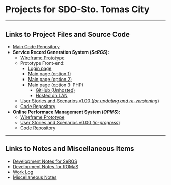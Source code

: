 # Projects for SDO-Sto. Tomas City
___

## Links to Project Files and Source Code

* [Main Code Repository](https://github.com/GeoDuqueza1939/SDOStoTomasCity)
* **Service Record Generation System (*SeRGS*):**
  * [Wireframe Prototype](https://geoduqueza1939.github.io/SDOStoTomasCity/web/sergs/Prototype)
  * Prototype Front-end:
    * [Login page](https://geoduqueza1939.github.io/SDOStoTomasCity/web/sergs/login.html)
    * [Main page (option 1)](https://geoduqueza1939.github.io/SDOStoTomasCity/web/sergs/sergs-OLD.html)
    * [Main page (option 2)](https://geoduqueza1939.github.io/SDOStoTomasCity/web/sergs/sergs.html)
    * Main page (option 3: PHP)
        * [GitHub (Unhosted)](https://github.com/GeoDuqueza1939/SDOStoTomasCity/blob/main/web/sergs/index.php)
        * [Hosted on LAN](http://duqueza-l003/sergs/)
  * [User Stories and Scenarios v1.00 (*for updating and re-versioning*)](https://github.com/GeoDuqueza1939/SDOStoTomasCity/blob/main/web/sergs/.docsanddesign/User%20Stories%20and%20Scenarios.md)
  * [Code Repository](https://github.com/GeoDuqueza1939/SDOStoTomasCity/tree/main/web/sergs)
* **Online Performace Management System (*OPMS*):**
  * [Wireframe Prototype](https://geoduqueza1939.github.io/SDOStoTomasCity/web/opms/Prototype)
  * [User Stories and Scenarios v0.00 (*in-progress*)](https://github.com/GeoDuqueza1939/SDOStoTomasCity/blob/main/web/opms/.docsanddesign/User%20Stories%20and%20Scenarios.md)
  * [Code Repository](https://github.com/GeoDuqueza1939/SDOStoTomasCity/tree/main/web/opms)

___

## Links to Notes and Miscellaneous Items

* [Development Notes for SeRGS](https://github.com/GeoDuqueza1939/SDOStoTomasCity/blob/main/web/sergs/.docsanddesign/Notes.md)
* [Development Notes for ROMaS](https://github.com/GeoDuqueza1939/SDOStoTomasCity/blob/main/web/opms/.docsanddesign/Notes.md)
* [Work Log](WorkLog.md)
* [Miscellaneous Notes](Notes.md)
